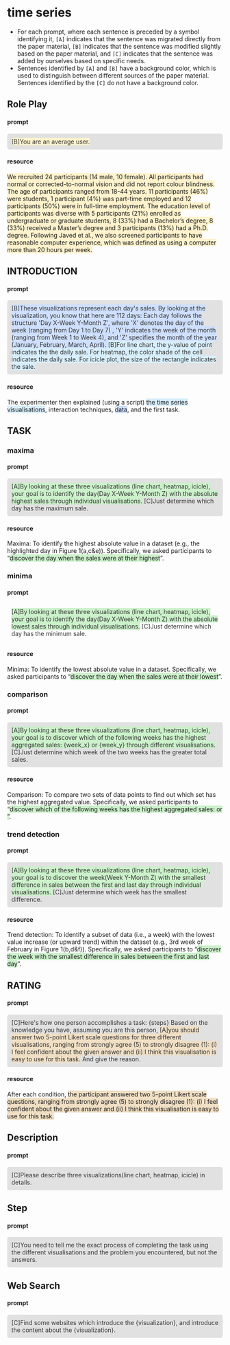# time series

+ For each prompt, where each sentence is preceded by a symbol identifying it, `[A]` indicates that the sentence was migrated directly from the paper material, `[B]` indicates that the sentence was modified slightly based on the paper material, and `[C]` indicates that the sentence was added by ourselves based on specific needs.
+ Sentences identified by `[A]` and `[B]` have a background color, which is used to distinguish between different sources of the paper material. Sentences identified by the `[C]` do not have a background color.

## Role Play

#### prompt

<div style="background-color: #e1e1e1; color: #333333; padding: 10px; border-radius: 5px;"><span style="background-color: #FFF2CC">[B]You are an average user.</span></div>

#### resource

<span style="background-color: #FFF2CC">We recruited 24 participants (14 male, 10 female). All participants had normal or corrected-to-normal vision and did not report colour blindness. The age of participants ranged from 18-44 years. 11 participants (46%) were students, 1 participant (4%) was part-time employed and 12 participants (50%) were in full-time employment. The education level of participants was diverse with 5 participants (21%) enrolled as undergraduate or graduate students, 8 (33%) had a Bachelor’s degree, 8 (33%) received a Master’s degree and 3 participants (13%) had a Ph.D. degree. Following Javed et al., we also screened participants to have reasonable computer experience, which was defined as using a computer more than 20 hours per week.</span>

## INTRODUCTION

#### prompt

<div style="background-color: #e1e1e1; color: #333333; padding: 10px; border-radius: 5px;"><span style="background-color: #cedfff">[B]These visualizations represent each day's sales. By looking at the visualization, you know that here are 112 days: Each day follows the structure 'Day X-Week Y-Month Z', where 'X' denotes the day of the week (ranging from Day 1 to Day 7) , 'Y' indicates the week of the month (ranging from Week 1 to Week 4), and 'Z' specifies the month of the year (January, February, March, April). </span><span style="background-color: #d7eefc">[B]For line chart, the y-value of point indicates the the daily sale. For heatmap, the color shade of the cell indicates the daily sale. For icicle plot, the size of the rectangle indicates the sale.</span></div>

#### resource

The experimenter then explained (using a script) <span style="background-color: #d7eefc">the time series visualisations</span>, interaction techniques, <span style="background-color: #cedfff">data</span>, and the first task.

## TASK

### maxima

#### prompt

<div style="background-color: #e1e1e1; color: #333333; padding: 10px; border-radius: 5px;"><span style="background-color: #cbf1ca">[A]By looking at these three visualizations (line chart, heatmap, icicle), your goal is to identify the day(Day X-Week Y-Month Z) with the absolute highest sales through individual visualisations.</span> [C]Just determine which day has the maximum sale.</div>

#### resource

Maxima: To identify the highest absolute value in a dataset (e.g., the highlighted day in Figure 1(a,c&e)). Specifically, we asked participants to “<span style="background-color: #cbf1ca">discover the day when the sales were at their highest</span>”.

### minima

#### prompt

<div style="background-color: #d 9 d 9 d 9; color: #333333; padding: 10px; border-radius: 5px;"><span style="background-color: #cbf1ca">[A]By looking at these three visualizations (line chart, heatmap, icicle), your goal is to identify the day(Day X-Week Y-Month Z) with the absolute lowest sales through individual visualisations.</span> [C]Just determine which day has the minimum sale.</div>

#### resource

Minima: To identify the lowest absolute value in a dataset. Specifically, we asked participants to “<span style="background-color: #cbf1ca">discover the day when the sales were at their lowest</span>”. 

### comparison

#### prompt

<div style="background-color: #e1e1e1; color: #333333; padding: 10px; border-radius: 5px;"><span style="background-color: #cbf1ca">[A]By looking at these three visualizations (line chart, heatmap, icicle), your goal is to discover which of the following weeks has the highest aggregated sales: {week_x} or {week_y} through different visualisations. </span> [C]Just determine which week of the two weeks has the greater total sales.</div>

#### resource

Comparison: To compare two sets of data points to find out which set has the highest aggregated value. Specifically, we asked participants to “<span style="background-color: #cbf1ca">discover which of the following weeks has the highest aggregated sales: <week X> or <week Y>”</span>.

### trend detection

#### prompt

<div style="background-color: #e1e1e1; color: #333333; padding: 10px; border-radius: 5px;"><span style="background-color: #cbf1ca">[A]By looking at these three visualizations (line chart, heatmap, icicle), your goal is to discover the week(Week Y-Month Z) with the smallest difference in sales between the first and last day through individual visualisations. </span> [C]Just determine which week has the smallest difference.</div>

#### resource

Trend detection: To identify a subset of data (i.e., a week) with the lowest value increase (or upward trend) within the dataset (e.g., 3rd week of February in Figure 1(b,d&f)). Specifically, we asked participants to “<span style="background-color: #cbf1ca">discover the week with the smallest difference in sales between the first and last day</span>”.

## RATING

#### prompt

<div style="background-color: #e1e1e1; color: #333333; padding: 10px; border-radius: 5px;">[C]Here's how one person accomplishes a task: {steps} Based on the knowledge you have, assuming you are this person, <span style="background-color: #F0DFC4">[A]you should answer two 5-point Likert scale questions for three different visualisations, ranging from strongly agree (5) to strongly disagree (1): (i) I feel confident about the given answer and (ii) I think this visualisation is easy to use for this task.</span> And give the reason.</div>

#### resource

After each condition, <span style="background-color: #F0DFC4">the participant answered two 5-point Likert scale questions, ranging from strongly agree (5) to strongly disagree (1): (i) I feel confident about the given answer and (ii) I think this visualisation is easy to use for this task.</span>

## Description

#### prompt

<div style="background-color: #e1e1e1; color: #333333; padding: 10px; border-radius: 5px;">[C]Please describe three visualizations(line chart, heatmap, icicle) in details.</div>

## Step

#### prompt

<div style="background-color: #e1e1e1; color: #333333; padding: 10px; border-radius: 5px;">[C]You need to tell me the exact process of completing the task using the different visualisations and the problem you encountered, but not the answers.</div>

## Web Search

#### prompt

<div style="background-color: #e1e1e1; color: #333333; padding: 10px; border-radius: 5px;">[C]Find some websites which introduce the {visualization}, and introduce the content about the {visualization}.</div>